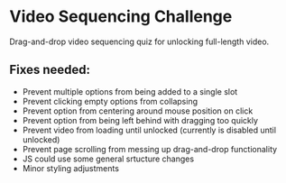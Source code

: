 # Video Sequencing Challenge
Drag-and-drop video sequencing quiz for unlocking full-length video.

## Fixes needed:
- Prevent multiple options from being added to a single slot
- Prevent clicking empty options from collapsing
- Prevent option from centering around mouse position on click
- Prevent option from being left behind with dragging too quickly
- Prevent video from loading until unlocked (currently is disabled until unlocked)
- Prevent page scrolling from messing up drag-and-drop functionality
- JS could use some general srtucture changes
- Minor styling adjustments